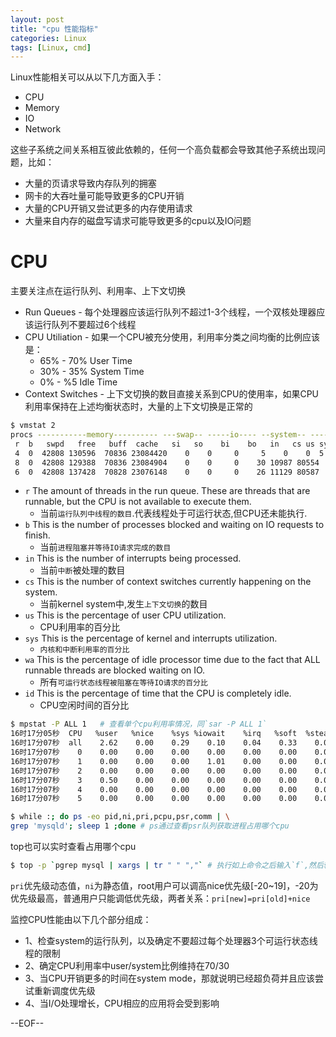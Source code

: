 ```yaml
---
layout: post
title: "cpu 性能指标"
categories: Linux
tags: [Linux, cmd]
---
```


Linux性能相关可以从以下几方面入手： 

* CPU
* Memory
* IO
* Network


这些子系统之间关系相互彼此依赖的，任何一个高负载都会导致其他子系统出现问题，比如：

* 大量的页请求导致内存队列的拥塞
* 网卡的大吞吐量可能导致更多的CPU开销
* 大量的CPU开销又尝试更多的内存使用请求
* 大量来自内存的磁盘写请求可能导致更多的cpu以及IO问题

# CPU

主要关注点在运行队列、利用率、上下文切换

* Run Queues - 每个处理器应该运行队列不超过1-3个线程，一个双核处理器应该运行队列不要超过6个线程
* CPU Utiliation - 如果一个CPU被充分使用，利用率分类之间均衡的比例应该是：
    * 65% - 70% User Time
    * 30% - 35% System Time
    * 0% - %5 Idle Time
* Context Switches - 上下文切换的数目直接关系到CPU的使用率，如果CPU利用率保持在上述均衡状态时，大量的上下文切换是正常的


``` bash
$ vmstat 2
procs -----------memory---------- ---swap-- -----io---- --system-- -----cpu------
 r  b   swpd   free   buff  cache   si   so    bi    bo   in   cs us sy id wa st
 4  0  42808 130596  70836 23084420    0    0     0     5    0    0  5  2 93  0  0
 8  0  42808 129388  70836 23084904    0    0     0    30 10987 80554  9  3 88  0  0
 6  0  42808 137428  70828 23076148    0    0     0    26 11129 80587  9  3 88  0  0
```

* `r` The amount of threads in the run queue. These are threads that are runnable, but the CPU is not available to execute them.
    * 当前`运行队列中线程的数目`.代表线程处于可运行状态,但CPU还未能执行.
* `b` This is the number of processes blocked and waiting on IO requests to finish.
    * 当前`进程阻塞并等待IO请求完成的数目`
* `in` This is the number of interrupts being processed.
    * 当前`中断`被处理的数目
* `cs` This is the number of context switches currently happening on the system.
    * 当前kernel system中,发生`上下文切换`的数目
* `us` This is the percentage of user CPU utilization.
    * CPU利用率的百分比
* `sys` This is the percentage of kernel and interrupts utilization.
    * `内核和中断利用率的百分比`
* `wa` This is the percentage of idle processor time due to the fact that ALL runnable threads are blocked waiting on IO.
    * 所有`可运行状态线程被阻塞在等待IO请求的百分比`
* `id` This is the percentage of time that the CPU is completely idle.
    * CPU空闲时间的百分比

``` bash
$ mpstat -P ALL 1   # 查看单个cpu利用率情况，同`sar -P ALL 1`
16时17分05秒  CPU   %user   %nice    %sys %iowait    %irq   %soft  %steal   %idle    intr/s
16时17分07秒  all    2.62    0.00    0.29    0.10    0.04    0.33    0.00   96.61  11159.00
16时17分07秒    0    0.00    0.00    0.00    0.00    0.00    0.00    0.00  100.00   1000.50
16时17分07秒    1    0.00    0.00    0.00    1.01    0.00    0.00    0.00   98.99     26.00
16时17分07秒    2    0.00    0.00    0.00    0.00    0.00    0.00    0.00  100.00      0.00
16时17分07秒    3    0.50    0.00    0.00    0.00    0.00    0.00    0.00   99.50      0.00
16时17分07秒    4    0.00    0.00    0.00    0.00    0.00    0.00    0.00  100.00      0.00
16时17分07秒    5    0.00    0.00    0.00    0.00    0.00    0.00    0.00  100.00      0.00
```

``` bash
$ while :; do ps -eo pid,ni,pri,pcpu,psr,comm | \
grep 'mysqld'; sleep 1 ;done # ps通过查看psr队列获取进程占用哪个cpu
```

top也可以实时查看占用哪个cpu

``` bash
$ top -p `pgrep mysql | xargs | tr " " ","` # 执行如上命令之后输入`f`,然后输入`j`回车即可
```

`pri`优先级动态值，`ni`为静态值，root用户可以调高nice优先级[-20~19]，-20为优先级最高，普通用户只能调低优先级，两者关系：`pri[new]=pri[old]+nice`

监控CPU性能由以下几个部分组成：

*   1、检查system的运行队列，以及确定不要超过每个处理器3个可运行状态线程的限制
*   2、确定CPU利用率中user/system比例维持在70/30
*   3、当CPU开销更多的时间在system mode，那就说明已经超负荷并且应该尝试重新调度优先级
*   4、当I/O处理增长，CPU相应的应用将会受到影响

--EOF--
